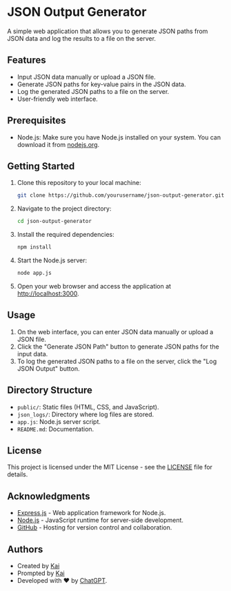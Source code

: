 # JSON Output Generator

A simple web application that allows you to generate JSON paths from JSON data and log the results to a file on the server.

## Features

- Input JSON data manually or upload a JSON file.
- Generate JSON paths for key-value pairs in the JSON data.
- Log the generated JSON paths to a file on the server.
- User-friendly web interface.

## Prerequisites

- Node.js: Make sure you have Node.js installed on your system. You can download it from [nodejs.org](https://nodejs.org/).

## Getting Started

1. Clone this repository to your local machine:

   ```bash
   git clone https://github.com/yourusername/json-output-generator.git
   ```

2. Navigate to the project directory:

   ```bash
   cd json-output-generator
   ```

3. Install the required dependencies:

   ```bash
   npm install
   ```

4. Start the Node.js server:

   ```bash
   node app.js
   ```

5. Open your web browser and access the application at [http://localhost:3000](http://localhost:3000).

## Usage

1. On the web interface, you can enter JSON data manually or upload a JSON file.
2. Click the "Generate JSON Path" button to generate JSON paths for the input data.
3. To log the generated JSON paths to a file on the server, click the "Log JSON Output" button.

## Directory Structure

- `public/`: Static files (HTML, CSS, and JavaScript).
- `json_logs/`: Directory where log files are stored.
- `app.js`: Node.js server script.
- `README.md`: Documentation.

## License

This project is licensed under the MIT License - see the [LICENSE](LICENSE) file for details.

## Acknowledgments

- [Express.js](https://expressjs.com/) - Web application framework for Node.js.
- [Node.js](https://nodejs.org/) - JavaScript runtime for server-side development.
- [GitHub](https://github.com/) - Hosting for version control and collaboration.

## Authors

- Created by [Kai](https://github.com/kai-wss/)
- Prompted by [Kai](https://github.com/kai-wss/)
- Developed with ❤️ by [ChatGPT](https://github.com/chatgpt).
